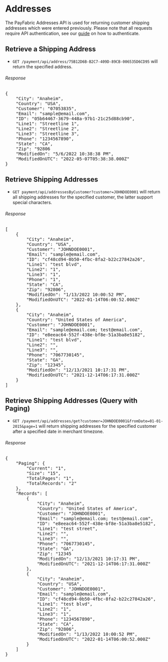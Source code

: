 Addresses
=========

The PayFabric Addresses API is used for returning customer shipping addresses which were entered previously.  Please note that all requests require API authentication, see our [guide](Authentication.md) on how to authenticate.

Retrieve a Shipping Address
---------------------------

* `GET /payment/api/address/75B12D6B-B2C7-409D-89CB-006535D6CD95` will return the specified address.

###### Response
<pre>
{
    "City": "Anaheim",
    "Country": "USA",
    "Customer": "07053835",
    "Email": "sample@email.com",
    "ID": "05b64467-3679-448a-97b1-21c25d88cb90",
    "Line1": "Streetline 1",
    "Line2": "Streetline 2",
    "Line3": "Streetline 3",
    "Phone": "1234567890",
    "State": "CA",
    "Zip": "92806
    "ModifiedOn": "5/6/2022 10:38:38 PM",
    "ModifiedOnUTC": "2022-05-07T05:38:38.000Z"
}
</pre>

Retrieve Shipping Addresses
---------------------------

* `GET payment/api/addressesByCustomer?customer=JOHNDOE0001` will return all shipping addresses for the specified customer, the latter support special characters.
 
###### Response
<pre>
[
    {
        "City": "Anaheim",
        "Country": "USA",
        "Customer": "JOHNDOE0001",
        "Email": "sample@email.com",
        "ID": "cf48cd94-0b50-4fbc-8fa2-b22c27842a26",
        "Line1": "test blvd",
        "Line2": "1",
        "Line3": "1",
        "Phone": "1",
        "State": "CA",
        "Zip": "92806",
        "ModifiedOn": "1/13/2022 10:00:52 PM",
        "ModifiedOnUTC": "2022-01-14T06:00:52.000Z"
    },
    {
        "City": "Anaheim",
        "Country": "United States of America",
        "Customer": "JOHNDOE0001",
        "Email": "sample@email.com; test@email.com",
        "ID": "e8eeac64-552f-438e-bf8e-51a3ba8e5182",
        "Line1": "test blvd",
        "Line2": "",
        "Line3": "",
        "Phone": "7067730145",
        "State": "GA",
        "Zip": "12345",
        "ModifiedOn": "12/13/2021 10:17:31 PM",
        "ModifiedOnUTC": "2021-12-14T06:17:31.000Z"
    }
]
</pre>

Retrieve Shipping Addresses (Query with Paging)
-----------------------------------------------

* `GET /payment/api/addresses/get?customer=JOHNDOE0001&fromDate=01-01-2015&page=1` will return shipping addresses for the specified customer after a specified date in merchant timezone.

###### Response
<pre>
{
    "Paging": {
        "Current": "1",
        "Size": "15",
        "TotalPages": "1",
        "TotalRecords": "2"
    },
    "Records": [
        {
            "City": "Anaheim",
            "Country": "United States of America",
            "Customer": "JOHNDOE0001",
            "Email": "sample@email.com; test@email.com",
            "ID": "e8eeac64-552f-438e-bf8e-51a3ba8e5182",
            "Line1": "test street",
            "Line2": "",
            "Line3": "",
            "Phone": "7067730145",
            "State": "GA",
            "Zip": "12345
            "ModifiedOn": "12/13/2021 10:17:31 PM",
            "ModifiedOnUTC": "2021-12-14T06:17:31.000Z"
        },
        {
            "City": "Anaheim",
            "Country": "USA",
            "Customer": "JOHNDOE0001",
            "Email": "sample@email.com",
            "ID": "cf48cd94-0b50-4fbc-8fa2-b22c27842a26",
            "Line1": "test blvd",
            "Line2": "1",
            "Line3": "1",
            "Phone": "1234567890",
            "State": "CA",
            "Zip": "92806",
            "ModifiedOn": "1/13/2022 10:00:52 PM",
            "ModifiedOnUTC": "2022-01-14T06:00:52.000Z"
        }
    ]
}

</pre>
